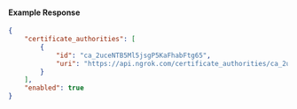 <!-- Code generated for API Clients. DO NOT EDIT. -->

#### Example Response

```json
{
	"certificate_authorities": [
		{
			"id": "ca_2uceNTB5Ml5jsgP5KaFhabFtg65",
			"uri": "https://api.ngrok.com/certificate_authorities/ca_2uceNTB5Ml5jsgP5KaFhabFtg65"
		}
	],
	"enabled": true
}
```
